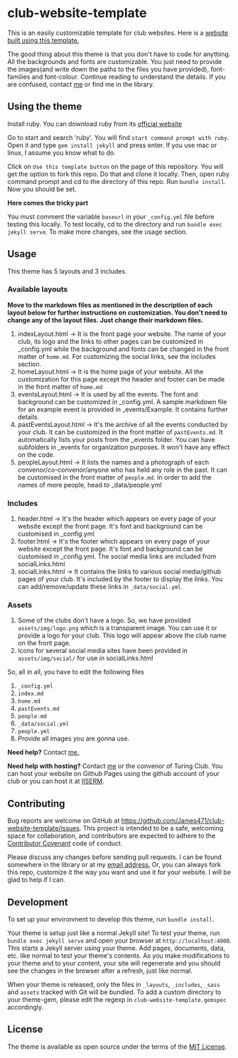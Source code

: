 # club-website-template

This is an easily customizable template for club websites. Here is a [website built using this template.](https://James471.github.io/club-website-template)

The good thing about this theme is that you don't have to code for anything. All the backgrounds and fonts are customizable. You just need to provide the images(and write down the paths to the files you have provided), font-families and font-colour. Continue reading to understand the details. If you are confused, contact [me](mailto:ms19117@iisermohali.ac.in) or find me in the library.

## Using the theme

Install ruby. You can download ruby from its [official website](https://rubyinstaller.org/downloads/)

Go to start and search 'ruby'. You will find ```start command prompt with ruby```. Open it and type ```gem install jekyll``` and press enter. If you use mac or linux, I assume you know what to do.

Click on ```Use this template button``` on the page of this repository. You will get the option to fork this repo. Do that and clone it locally. Then, open ruby command prompt and cd to the directory of this repo. Run ```bundle install```. Now you should be set.

**Here comes the tricky part**

You must comment the variable ```baseurl``` in your ```_config.yml``` file before testing this locally. To test locally, cd to the directory and run ```bundle exec jekyll serve```. To make more changes, see the usage section. 

## Usage

This theme has 5 layouts and 3 includes.

### Available layouts

**Move to the markdown files as mentioned in the description of each layout below for further instructions on customization. You don't need to change any of the layout files. Just change their markdown files.**
1. indexLayout.html &rarr; It is the front page your website. The name of your club, its logo and the links to other pages can be customized in _config.yml while the background and fonts can be changed in the front matter of ```home.md```. For customizing the social links, see the includes section.
3. homeLayout.html &rarr; It is the home page of your website. All the customization for this page except the header and footer can be made in the front matter of ```home.md```
4. eventsLayout.html &rarr; It is used by all the events. The font and background can be customized in _config.yml. A sample markdown file for an example event is provided in _events/Example. It contains further details.
5. pastEventsLayout.html &rarr; It's the archive of all the events conducted by your club. It can be customized in the front matter of ```pastEvents.md```. It automatically lists your posts from the _events  folder. You can have subfolders in _events for organization purposes. It won't have any effect on the code.
6. peopleLayout.html &rarr; It lists the names and a photograph of each convenor/co-convenor/anyone who has held any role in the past. It can be customised in the front matter of ```people.md```. In order to add the names of more people, head to _data/people.yml

### Includes
1. header.html &rarr; It's the header which appears on every page of your website except the front page. It's font and background can be customised in _config.yml
2. footer.html &rarr; It's the footer which appears on every page of your website except the front page. It's font and background can be customised in _config.yml. The social media links are included from socialLinks.html
3. socialLinks.html &rarr; It contains the links to various social media/github pages of your club. It's included by the footer to display the links. You can add/remove/update these links in ```_data/social.yml```

### Assets
1. Some of the clubs don't have a logo. So, we have provided ```assets/img/logo.png``` which is a transparent image. You can use it or provide a logo for your club. This logo will appear above the club name on the front page.
2. Icons for several social media sites have been provided in ```assets/img/social/``` for use in socialLinks.html

So, all in all, you have to edit the following files
1. ```_config.yml```
2. ```index.md```
3. ```home.md```
4. ```pastEvents.md```
5. ```people.md```
6. ```_data/social.yml```
7. ```people.yml```
8. Provide all images you are gonna use.

**Need help?**
Contact [me.](mailto:ms19117@iisermohali.ac.in)

**Need help with hosting?**
Contact [me](mailto:ms19117@iisermohali.ac.in) or the convenor of Turing Club. You can host your website on Github Pages using the github account of your club or you can host it at [IISERM](https://iiserm.github.io).

## Contributing

Bug reports are welcome on GitHub at https://github.com/James471/club-website-template/issues. This project is intended to be a safe, welcoming space for collaboration, and contributors are expected to adhere to the [Contributor Covenant](http://contributor-covenant.org) code of conduct.

Please discuss any changes before sending pull requests. I can be found somewhere in the library or at my [email address.](mailto:ms19117@iisermohali.ac.in) Or, you can always fork this repo, customize it the way you want and use it for your website. I will be glad to help if I can.

## Development

To set up your environment to develop this theme, run `bundle install`.

Your theme is setup just like a normal Jekyll site! To test your theme, run `bundle exec jekyll serve` and open your browser at `http://localhost:4000`. This starts a Jekyll server using your theme. Add pages, documents, data, etc. like normal to test your theme's contents. As you make modifications to your theme and to your content, your site will regenerate and you should see the changes in the browser after a refresh, just like normal.

When your theme is released, only the files in `_layouts`, `_includes`, `_sass` and `assets` tracked with Git will be bundled.
To add a custom directory to your theme-gem, please edit the regexp in `club-website-template.gemspec` accordingly.

## License

The theme is available as open source under the terms of the [MIT License](https://opensource.org/licenses/MIT).

